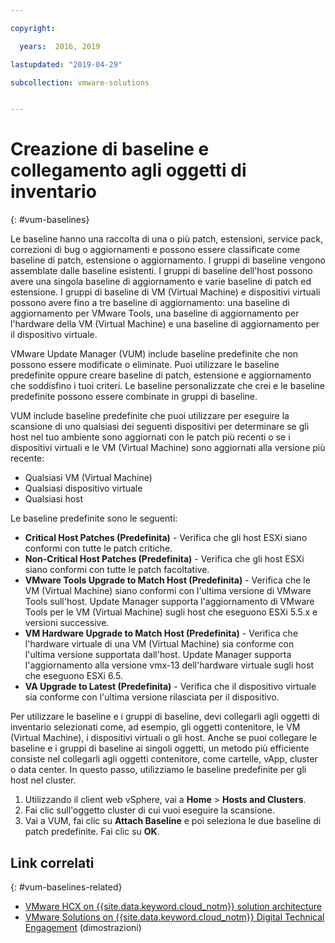 ```yaml
---

copyright:

  years:  2016, 2019

lastupdated: "2019-04-29"

subcollection: vmware-solutions


---
```


# Creazione di baseline e collegamento agli oggetti di inventario
{: #vum-baselines}

Le baseline hanno una raccolta di una o più patch, estensioni, service pack, correzioni di bug o aggiornamenti e possono essere classificate come baseline di patch, estensione o aggiornamento. I gruppi di baseline vengono assemblate dalle baseline esistenti. I gruppi di baseline dell'host possono avere una singola baseline di aggiornamento e varie baseline di patch ed estensione. I gruppi di baseline di VM (Virtual Machine) e dispositivi virtuali possono avere fino a tre baseline di aggiornamento: una baseline di aggiornamento per VMware Tools, una baseline di aggiornamento per l'hardware della VM (Virtual Machine) e una baseline di aggiornamento per il dispositivo virtuale.

VMware Update Manager (VUM) include baseline predefinite che non possono essere modificate o eliminate. Puoi utilizzare le baseline predefinite oppure creare baseline di patch, estensione e aggiornamento che soddisfino i tuoi criteri. Le baseline personalizzate che crei e le baseline predefinite possono essere combinate in gruppi di baseline.

VUM include baseline predefinite che puoi utilizzare per eseguire la scansione di uno qualsiasi dei seguenti dispositivi per determinare se gli host nel tuo ambiente sono aggiornati con le patch più recenti o se i dispositivi virtuali e le VM (Virtual Machine) sono aggiornati alla versione più recente:
* Qualsiasi VM (Virtual Machine)
* Qualsiasi dispositivo virtuale
* Qualsiasi host

Le baseline predefinite sono le seguenti:
* **Critical Host Patches (Predefinita)** - Verifica che gli host ESXi siano conformi con tutte le patch critiche.
* **Non-Critical Host Patches (Predefinita)** - Verifica che gli host ESXi siano conformi con tutte le patch facoltative.
* **VMware Tools Upgrade to Match Host (Predefinita)** - Verifica che le VM (Virtual Machine) siano conformi con l'ultima versione di VMware Tools sull'host. Update Manager supporta l'aggiornamento di VMware Tools per le VM (Virtual Machine) sugli host che eseguono ESXi 5.5.x e versioni successive.
* **VM Hardware Upgrade to Match Host (Predefinita)** - Verifica che l'hardware virtuale di una VM (Virtual Machine) sia conforme con l'ultima versione supportata dall'host. Update Manager supporta l'aggiornamento alla versione vmx-13 dell'hardware virtuale sugli host che eseguono ESXi 6.5.
* **VA Upgrade to Latest (Predefinita)** - Verifica che il dispositivo virtuale sia conforme con l'ultima versione rilasciata per il dispositivo.

Per utilizzare le baseline e i gruppi di baseline, devi collegarli agli oggetti di inventario selezionati come, ad esempio, gli oggetti contenitore, le VM (Virtual Machine), i dispositivi virtuali o gli host. Anche se puoi collegare le baseline e i gruppi di baseline ai singoli oggetti, un metodo più efficiente consiste nel collegarli agli oggetti contenitore, come cartelle, vApp, cluster o data center. In questo passo, utilizziamo le baseline predefinite per gli host nel cluster.

1. Utilizzando il client web vSphere, vai a **Home** > **Hosts and Clusters**.
2. Fai clic sull'oggetto cluster di cui vuoi eseguire la scansione.
3. Vai a VUM, fai clic su **Attach Baseline** e poi seleziona le due baseline di patch predefinite. Fai clic su **OK**.

## Link correlati
{: #vum-baselines-related}

* [VMware HCX on {{site.data.keyword.cloud_notm}} solution architecture](/docs/services/vmwaresolutions/services?topic=vmware-solutions-hcx-archi-intro#hcx-archi-intro)
* [VMware Solutions on {{site.data.keyword.cloud_notm}} Digital Technical Engagement](https://ibm-dte.mybluemix.net/vmware) (dimostrazioni)
